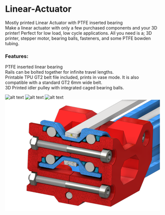 # Linear-Actuator<br/>
Mostly printed Linear Actuator with PTFE inserted bearing
<br/>
Make a linear actuator with only a few purchased components and your 3D printer! Perfect for low load, low cycle applications. All you need is a; 3D printer, stepper motor, bearing balls, fasteners, and some PTFE bowden tubing. <br/>
### Features:
PTFE inserted linear bearing<br/>
Rails can be bolted together for infinite travel lengths. <br/>
Printable TPU GT2 belt file included, prints in vase mode. It is also compatible with a standard GT2 6mm wide belt. <br/>
3D Printed idler pulley with integrated caged bearing balls. <br/>

![alt text](https://github.com/3dprintingworld/Linear-Actuator/blob/main/Images/LINEAR%20ACTUATOR-1.JPG)
![alt text](https://github.com/3dprintingworld/Linear-Actuator/blob/main/Images/LINEAR%20ACTUATOR-2.JPG)
![alt text](https://github.com/3dprintingworld/Linear-Actuator/blob/main/Images/LINEAR%20ACTUATOR-3.JPG)
![alt text](https://github.com/3dprintingworld/Linear-Actuator/blob/main/Images/IDLE-2.png)
